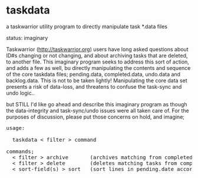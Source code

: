 # taskdata
a taskwarrior utility program to directly manipulate task *.data files

status: imaginary

Taskwarrior (http://taskwarrior.org) users have long asked questions about ID#s changing or not changing, and about archiving tasks that are deleted, to another file. This imaginary program seeks to address this sort of action, and adds a few as well, bu directly manipulating the contents and sequence of the core taskdata files; pending.data, completed.data, undo.data and backlog.data. This is not to be taken lightly! Manipulating the core data set presents a risk of data-loss, and threatens to confuse the task-sync and undo logic.. 

but STILL I'd like go ahead and describe this imaginary program as though the data-integrity and task-sync/undo issues were all taken care of. For the purposes of discussion, please put those concerns on hold, and imagine;

<pre>
usage:

  taskdata < filter > command

commands;
  < filter > archive       (archives matching from completed.data to STDOUT or pipe to file)
  < filter > delete        (deletes matching tasks from completed.data)
  < sort-field(s) > sort   (sort lines in pending.date according to data field(s))
  </pre>



